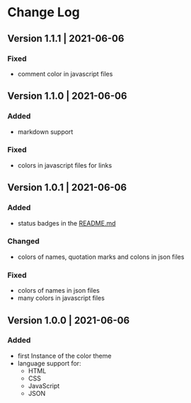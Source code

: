# Change Log

[comment]: <> (All notable changes to the "KeineAhnung" extension will be documented in this file. Check Keep a Changelog{http://keepachangelog.com/} for recommendations on how to structure this file.)

## Version 1.1.1 | 2021-06-06

### Fixed

- comment color in javascript files

## Version 1.1.0 | 2021-06-06

### Added

- markdown support

### Fixed

- colors in javascript files for links

## Version 1.0.1 | 2021-06-06

### Added

- status badges in the [README.md](https://marketplace.visualstudio.com/items?itemName=KeineAhnung.keineahnung&ssr=false#overview)

### Changed

- colors of names, quotation marks and colons in json files

### Fixed

- colors of names in json files 
- many colors in javascript files

## Version 1.0.0 | 2021-06-06

### Added

- first Instance of the color theme
- language support for:
  - HTML
  - CSS
  - JavaScript
  - JSON
